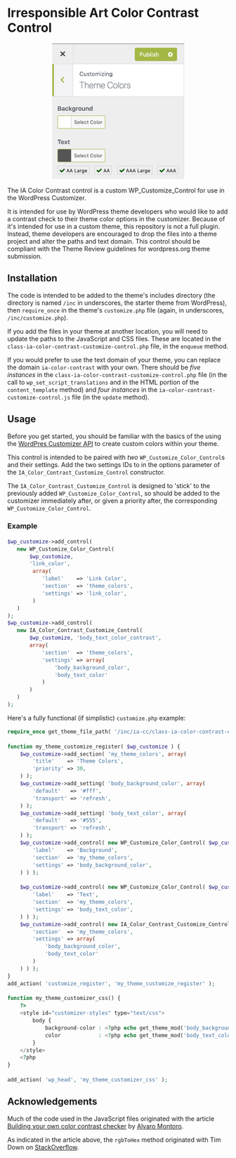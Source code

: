 # Irresponsible Art Color Contrast Control

 <div style="text-align:center">
    <img src="./ia-color-contrast-example.png" alt="WordPress Customizer with a working Contrast Control" width="301" height="309"/>
 </div>

 The IA Color Contrast control is a custom WP_Customize_Control for use in the WordPress Customizer.
 
 It is intended for use by WordPress theme developers who would like to add a contrast check to their theme color options in
 the customizer. Because of it's intended for use in a custom theme, this repository is not a full plugin. Instead,
 theme developers are encouraged to drop the files into a theme project and alter the paths and text domain. This control 
 should be compliant with the Theme Review guidelines for wordpress.org theme submission. 
 
 ## Installation
 
 The code is intended to be added to the theme's includes directory (the directory is named `/inc` in underscores, the 
 starter theme from WordPress), then `require_once` in the theme's `customize.php` file (again, in underscores, `/inc/customize.php`).
 
 If you add the files in your theme at another location, you will need to update the paths to the JavaScript and CSS files. 
 These are located in the `class-ia-color-contrast-customize-control.php` file, in the `enqueue` method. 
 
 If you would prefer to use the text domain of your theme, you can replace the domain `ia-color-contrast` with your own. There
 should be *five instances* in the `class-ia-color-contrast-customize-control.php` file (in the call to 
 `wp_set_script_translations` and in the HTML portion of the `content_template` method) and
 *four instances* in the `ia-color-contrast-customize-control.js` file (in the `update` method).
 
 ## Usage
 
 Before you get started, you should be familiar with the basics of the using the 
 [WordPres Customizer API](https://developer.wordpress.org/themes/customize-api/)
 to create custom colors within your theme. 
 
 This control is intended to be paired with *two* `WP_Customize_Color_Control`s and their settings. Add the two settings IDs
 to in the options parameter of the `IA_Color_Contrast_Customize_Control` constructor. 
 
 The `IA_Color_Contrast_Customize_Control` is designed to 'stick' to the previously added `WP_Customize_Color_Control`, so should
 be added to the customizer immediately after, or given a priority after, the corresponding `WP_Customize_Color_Control`.
 
 ### Example
 ```php
$wp_customize->add_control( 
    new WP_Customize_Color_Control( 
        $wp_customize, 
        'link_color',
         array(
            'label'    => 'Link Color',
            'section'  => 'theme_colors',
            'settings' => 'link_color',
         )
    )
);
$wp_customize->add_control( 
    new IA_Color_Contrast_Customize_Control( 
        $wp_customize, 'body_text_color_contrast', 
        array(
            'section'  => 'theme_colors',
            'settings' => array(
                'body_background_color',
                'body_text_color'
            )
        ) 
    )
);
```

 
Here's a fully functional (if simplistic) `customize.php` example:
```php
require_once get_theme_file_path( '/inc/ia-cc/class-ia-color-contrast-customize-control.php' );

function my_theme_customize_register( $wp_customize ) {
    $wp_customize->add_section( 'my_theme_colors', array(
		'title'    => 'Theme Colors',
		'priority' => 30,
	) );
    $wp_customize->add_setting( 'body_background_color', array(
		'default'   => '#fff',
		'transport' => 'refresh',
	) );
	$wp_customize->add_setting( 'body_text_color', array(
		'default'   => '#555',
		'transport' => 'refresh',
	) );
    $wp_customize->add_control( new WP_Customize_Color_Control( $wp_customize, 'body_background_color', array(
		'label'    => 'Background',
		'section'  => 'my_theme_colors',
		'settings' => 'body_background_color',
	) ) );

	$wp_customize->add_control( new WP_Customize_Color_Control( $wp_customize, 'body_text_color', array(
		'label'    => 'Text',
		'section'  => 'my_theme_colors',
		'settings' => 'body_text_color',
	) ) );
	$wp_customize->add_control( new IA_Color_Contrast_Customize_Control( $wp_customize, 'body_color_contrast', array(
		'section'  => 'my_theme_colors',
		'settings' => array(
			'body_background_color',
			'body_text_color'
		)
	) ) );
}
add_action( 'customize_register', 'my_theme_customize_register' );

function my_theme_customizer_css() {
	?>
	<style id="customizer-styles" type="text/css">
		body {
			background-color : <?php echo get_theme_mod('body_background_color', '#fff'); ?>;
			color            : <?php echo get_theme_mod('body_text_color', '#555'); ?>;
		}
	</style>
	<?php
}

add_action( 'wp_head', 'my_theme_customizer_css' );
```
## Acknowledgements

Much of the code used in the JavaScript files originated with the article 
[Building your own color contrast checker](https://dev.to/alvaromontoro/building-your-own-color-contrast-checker-4j7o)
 by [Alvaro Montoro](https://twitter.com/alvaro_montoro).
 
 As indicated in the article above, the `rgbToHex` method originated with Tim Down on 
 [StackOverflow](https://stackoverflow.com/questions/5623838/rgb-to-hex-and-hex-to-rgb/5624139#5624139).
